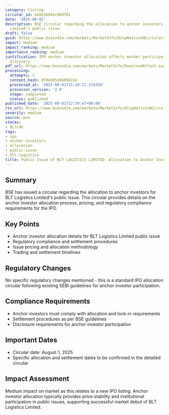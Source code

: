 ```yaml
---
category: listing
circular_id: bebb1684ec90df81
date: '2025-08-01'
description: BSE circular regarding the allocation to anchor investors for BLT Logistics
  Limited's public issue.
draft: false
guid: https://www.bseindia.com/markets/MarketInfo/DispNoticesNCirculars.aspx?Noticeid={C5B6227B-8F52-4D1F-ABD5-59F3BE03E0EA}&noticeno=20250801-55&dt=08/01/2025&icount=55&totcount=73&flag=0
impact: medium
impact_ranking: medium
importance_ranking: medium
justification: IPO anchor investor allocation affects market participation and price
  discovery
pdf_url: https://www.bseindia.com/markets/MarketInfo/DownloadAttach.aspx?id=20250801-55&attachedId=3b867e20-c96b-432a-9ae8-3bac301f2a13
processing:
  attempts: 1
  content_hash: 859e605ddb09022e
  processed_at: '2025-08-01T15:29:21.274356'
  processor_version: '2.0'
  stage: completed
  status: published
published_date: '2025-08-01T12:59:47+00:00'
rss_url: https://www.bseindia.com/markets/MarketInfo/DispNoticesNCirculars.aspx?Noticeid={C5B6227B-8F52-4D1F-ABD5-59F3BE03E0EA}&noticeno=20250801-55&dt=08/01/2025&icount=55&totcount=73&flag=0
severity: medium
source: bse
stocks:
- BLTLOG
tags:
- ipo
- anchor-investors
- allocation
- public-issue
- blt-logistics
title: Public Issue of BLT LOGISTICS LIMITED- Allocation to Anchor Investors
---
```


## Summary

BSE has issued a circular regarding the allocation to anchor investors for BLT Logistics Limited's public issue. This circular provides details on the anchor investor allocation process, pricing, and regulatory compliance requirements for the IPO.

## Key Points

- Anchor investor allocation details for BLT Logistics Limited public issue
- Regulatory compliance and settlement procedures
- Issue pricing and allocation methodology
- Trading and settlement timelines

## Regulatory Changes

No specific regulatory changes mentioned - this is a standard IPO allocation circular following existing SEBI guidelines for anchor investor participation.

## Compliance Requirements

- Anchor investors must comply with allocation and lock-in requirements
- Settlement procedures as per BSE guidelines
- Disclosure requirements for anchor investor participation

## Important Dates

- Circular date: August 1, 2025
- Specific allocation and settlement dates to be confirmed in the detailed circular

## Impact Assessment

Medium impact on market as this relates to a new IPO listing. Anchor investor allocation typically provides price stability and institutional participation in public issues, supporting successful market debut of BLT Logistics Limited.